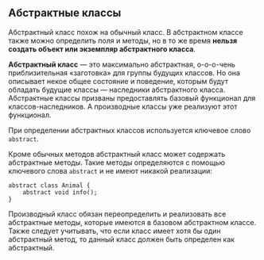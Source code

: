 ## Абстрактные классы

Абстрактный класс похож на обычный класс. В абстрактном классе также можно определить поля и методы, 
но в то же время **нельзя создать объект или экземпляр абстрактного класса**.

**Абстрактный класс** — это максимально абстрактная, о-о-о-чень приблизительная «заготовка» для группы будущих классов. 
Но она описывает некое общее состояние и поведение, которым будут обладать будущие классы — наследники абстрактного класса.
Абстрактные классы призваны предоставлять базовый функционал для классов-наследников. 
А производные классы уже реализуют этот функционал.

При определении абстрактных классов используется ключевое слово `abstract`.

Кроме обычных методов абстрактный класс может содержать абстрактные методы.
Такие методы определяются с помощью ключевого слова `abstract` и не имеют никакой реализации:

```
abstract class Animal {
    abstract void info();
}
```

Производный класс обязан переопределить и реализовать все абстрактные методы, которые имеются в базовом абстрактном классе.
Также следует учитывать, что если класс имеет хотя бы один абстрактный метод, то данный класс должен быть определен как абстрактный.
